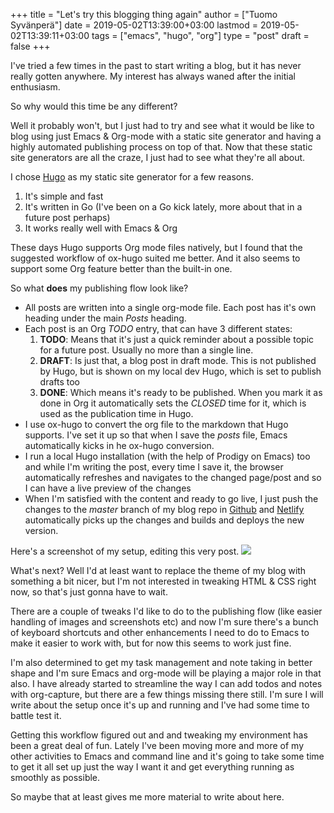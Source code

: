 +++
title = "Let's try this blogging thing again"
author = ["Tuomo Syvänperä"]
date = 2019-05-02T13:39:00+03:00
lastmod = 2019-05-02T13:39:11+03:00
tags = ["emacs", "hugo", "org"]
type = "post"
draft = false
+++

I've tried a few times in the past to start writing a blog, but it has never
really gotten anywhere. My interest has always waned after the initial
enthusiasm.

So why would this time be any different?

Well it probably won't, but I just had to try and see what it would be like
to blog using just Emacs & Org-mode with a static site generator and having
a highly automated publishing process on top of that.
Now that these static site generators are all the craze, I just had to see
what they're all about.

I chose [Hugo](https://gohugo.io/) as my static site generator for a few reasons.

1.  It's simple and fast
2.  It's written in Go (I've been on a Go kick lately, more about that in a
    future post perhaps)
3.  It works really well with Emacs & Org

These days Hugo supports Org mode files natively, but I found that the
suggested workflow of ox-hugo suited me better. And it also seems to
support some Org feature better than the built-in one.

So what **does** my publishing flow look like?

-   All posts are written into a single org-mode file. Each post has it's
    own heading under the main _Posts_ heading.
-   Each post is an Org _TODO_ entry, that can have 3 different states:
    1.  **TODO**: Means that it's just a quick reminder about a possible topic for a
        future post. Usually no  more than a single line.
    2.  **DRAFT**: Is just that, a blog post in draft mode. This is not published by
        Hugo, but is shown on my local dev Hugo, which is set to publish drafts too
    3.  **DONE**: Which means it's ready to be published. When you mark it as done in
        Org it automatically sets the _CLOSED_ time for it, which is used as the
        publication time in Hugo.
-   I use ox-hugo to convert the org file to the markdown that Hugo
    supports. I've set it up so that when I save the _posts_ file, Emacs
    automatically kicks in he ox-hugo conversion.
-   I run a local Hugo installation (with the help of Prodigy on Emacs) too and
    while I'm writing the post, every time I save it, the browser automatically
    refreshes and navigates to the changed page/post and so I can have a live
    preview of the changes
-   When I'm satisfied with the content and ready to go live, I just push the
    changes to the _master_ branch of my blog repo in [Github](https://github.com/) and [Netlify](http://www.netlify.com)
    automatically picks up the changes and builds and deploys the new version.

Here's a screenshot of my setup, editing this very post.
![](/images/img-2019-05-02-132213.png)

What's next? Well I'd at least want to replace the theme of my blog with
something a bit nicer, but I'm not interested in tweaking HTML & CSS right
now, so that's just gonna have to wait.

There are a couple of tweaks I'd like to do to the publishing flow (like
easier handling of images and screenshots etc) and now I'm sure there's
a bunch of keyboard shortcuts and other enhancements I need to do to Emacs
to make it easier to work with, but for now this seems to work just fine.

I'm also determined to get my task management and note taking in better shape
and I'm sure Emacs and org-mode will be playing a major role in that also.
I have already started to streamline the way I can add todos and notes with
org-capture, but there are a few things missing there still. I'm sure I will
write about the setup once it's up and running and I've had some time to battle
test it.

Getting this workflow figured out and and tweaking my environment has been a
great deal of fun. Lately I've been moving more and more of my other activities
to Emacs and command line and it's going to take some time to get it all set up
just the way I want it and get everything running as smoothly as possible.

So maybe that at least gives me more material to write about here.

